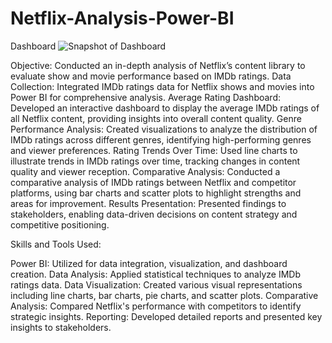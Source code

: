 # Netflix-Analysis-Power-BI
Dashboard
![Snapshot of Dashboard](https://github.com/RPRAJWAL16/Netflix-Analysis-Power-BI/assets/168065453/3794e844-5283-4195-b175-0de3c9f9c673)

Objective: Conducted an in-depth analysis of Netflix’s content library to evaluate show and movie performance based on IMDb ratings.
Data Collection: Integrated IMDb ratings data for Netflix shows and movies into Power BI for comprehensive analysis.
Average Rating Dashboard: Developed an interactive dashboard to display the average IMDb ratings of all Netflix content, providing insights into overall content quality.
Genre Performance Analysis: Created visualizations to analyze the distribution of IMDb ratings across different genres, identifying high-performing genres and viewer preferences.
Rating Trends Over Time: Used line charts to illustrate trends in IMDb ratings over time, tracking changes in content quality and viewer reception.
Comparative Analysis: Conducted a comparative analysis of IMDb ratings between Netflix and competitor platforms, using bar charts and scatter plots to highlight strengths and areas for improvement.
Results Presentation: Presented findings to stakeholders, enabling data-driven decisions on content strategy and competitive positioning.

Skills and Tools Used:

Power BI: Utilized for data integration, visualization, and dashboard creation.
Data Analysis: Applied statistical techniques to analyze IMDb ratings data.
Data Visualization: Created various visual representations including line charts, bar charts, pie charts, and scatter plots.
Comparative Analysis: Compared Netflix's performance with competitors to identify strategic insights.
Reporting: Developed detailed reports and presented key insights to stakeholders.
